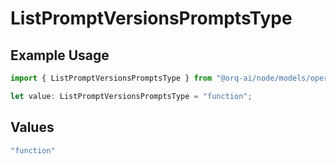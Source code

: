 # ListPromptVersionsPromptsType

## Example Usage

```typescript
import { ListPromptVersionsPromptsType } from "@orq-ai/node/models/operations";

let value: ListPromptVersionsPromptsType = "function";
```

## Values

```typescript
"function"
```